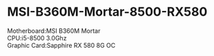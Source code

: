# MSI-B360M-Mortar-8500-RX580<br>


Motherboard:MSI B360M Mortar<br>
CPU:i5-8500 3.0Ghz<br>
Graphic Card:Sapphire RX 580 8G OC<br>
